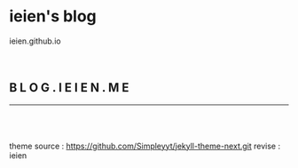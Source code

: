 # ieien's blog
ieien.github.io
<br><br><br>

B L O G . I E I E N . M E
--------
--------

<br><br><br>
theme source : https://github.com/Simpleyyt/jekyll-theme-next.git
revise : ieien












